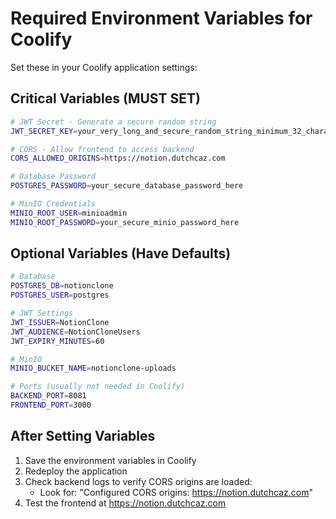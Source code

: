 # Required Environment Variables for Coolify

Set these in your Coolify application settings:

## Critical Variables (MUST SET)

```bash
# JWT Secret - Generate a secure random string
JWT_SECRET_KEY=your_very_long_and_secure_random_string_minimum_32_characters_required

# CORS - Allow frontend to access backend
CORS_ALLOWED_ORIGINS=https://notion.dutchcaz.com

# Database Password
POSTGRES_PASSWORD=your_secure_database_password_here

# MinIO Credentials
MINIO_ROOT_USER=minioadmin
MINIO_ROOT_PASSWORD=your_secure_minio_password_here
```

## Optional Variables (Have Defaults)

```bash
# Database
POSTGRES_DB=notionclone
POSTGRES_USER=postgres

# JWT Settings
JWT_ISSUER=NotionClone
JWT_AUDIENCE=NotionCloneUsers
JWT_EXPIRY_MINUTES=60

# MinIO
MINIO_BUCKET_NAME=notionclone-uploads

# Ports (usually not needed in Coolify)
BACKEND_PORT=8081
FRONTEND_PORT=3000
```

## After Setting Variables

1. Save the environment variables in Coolify
2. Redeploy the application
3. Check backend logs to verify CORS origins are loaded:
   - Look for: "Configured CORS origins: https://notion.dutchcaz.com"
4. Test the frontend at https://notion.dutchcaz.com
